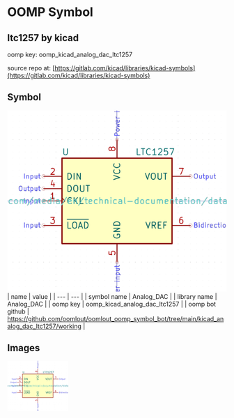 # OOMP Symbol  
## ltc1257  by kicad  
  
oomp key: oomp_kicad_analog_dac_ltc1257  
  
source repo at: [https://gitlab.com/kicad/libraries/kicad-symbols](https://gitlab.com/kicad/libraries/kicad-symbols)  
## Symbol  
  
[![working.png](working_600.png)](working.png)  
| name | value | 
| --- | --- | 
| symbol name | Analog_DAC | 
| library name | Analog_DAC | 
| oomp key | oomp_kicad_analog_dac_ltc1257 | 
| oomp bot github | https://github.com/oomlout/oomlout_oomp_symbol_bot/tree/main/kicad_analog_dac_ltc1257/working | 
## Images  
  
[![working.png](working_140.png)](working.png)  
